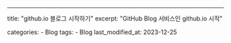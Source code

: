 ---
title: "github.io 블로그 시작하기"
excerpt: "GitHub Blog 서비스인 github.io 시작"

categories:
    - Blog
tags:
    - Blog
last_modified_at: 2023-12-25